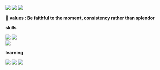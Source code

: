 <div>
  <a href="https://boomrabbit.tistory.com/"><img src="https://img.shields.io/badge/Blog-FF7100?style=flat-square&logo=Bugcrowd&logoColor=white&link=https://boomrabbit.tistory.com/"/></a>
  <a href="mailto:unionfind@kakao.com"><img src="https://img.shields.io/badge/email-14CC80?style=flat-square&logo=Minutemailer&logoColor=white&link=mailto:unionfind@kakao.com"/></a> 
  <a href="https://deciduous-shroud-70a.notion.site/Lee-Seong-Ju-4d47d59c3eba485fae2ee0377f0e900b"><img src="https://img.shields.io/badge/personal_statement-892CA0?style=flat-square&logo=Personio&logoColor=white&link=https://deciduous-shroud-70a.notion.site/Lee-Seong-Ju-4d47d59c3eba485fae2ee0377f0e900b"/></a>
</div>

:rabbit: **values : Be faithful to the moment, consistency rather than splendor**

**skills**

<div>
  <img src="https://img.shields.io/badge/Java-007396?style=flat-square&logo=Java&logoColor=white"/>
  <img src="https://img.shields.io/badge/C,C++-00599C?style=flat-square&logo=C&logoColor=white"/>
</div>  
<div>
  <img src="https://img.shields.io/badge/Spring-6DB33F?style=flat-square&logo=Spring&logoColor=white"/>
</div>

**learning**

<div>
  <img src="https://img.shields.io/badge/JPA-DE00A5?style=flat-square&logo=FutureLearn&logoColor=white"/>
  <img src="https://img.shields.io/badge/Querydsl-DE00A5?style=flat-square&logo=FutureLearn&logoColor=white"/>
  <img src="https://img.shields.io/badge/java8-DE00A5?style=flat-square&logo=FutureLearn&logoColor=white"/>
</div>
